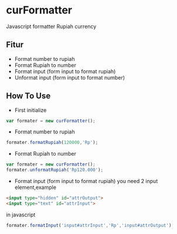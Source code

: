 # curFormatter
Javascript formatter Rupiah currency

## Fitur 
- Format number to rupiah
- Format Rupiah to number
- Format input (form input to format rupiah)
- Unformat input (form input to format number)

## How To Use
- First initialize
```javascript
var formater = new curFormatter();
```
- Format number to rupiah
```javascript
formater.formatRupiah(120000,'Rp');
```
- Format Rupiah to number
```javascript
var formater = new curFormatter();
formater.unformatRupiah('Rp120.000');
```
- Format input (form input to format rupiah)
 you need 2 input element,example
 ```html
<input type="hidden" id="attrOutput">
<input type="text" id="attrInput">
 ```
 in javascript
 ```javascript
formater.formatInput('input#attrInput','Rp','input#attrOutput')
 ```